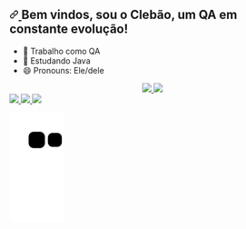 <h2 dir="auto">
  <a id="quem-sou-eu" class="anchor" aria-hidden="true" href="#quem-sou-eu">
    <svg class="octicon octicon-link" viewBox="0 0 16 16" version="1.1" width="16" height="16" aria-hidden="true">
    <path fill-rule="evenodd" d="M7.775 3.275a.75.75 0 001.06 1.06l1.25-1.25a2 2 0 112.83 2.83l-2.5 2.5a2 2 0 01-2.83 0 .75.75 0 00-1.06 1.06 3.5 3.5 0 004.95 0l2.5-2.5a3.5 3.5 0 00-4.95-4.95l-1.25 1.25zm-4.69 9.64a2 2 0 010-2.83l2.5-2.5a2 2 0 012.83 0 .75.75 0 001.06-1.06 3.5 3.5 0 00-4.95 0l-2.5 2.5a3.5 3.5 0 004.95 4.95l1.25-1.25a.75.75 0 00-1.06-1.06l-1.25 1.25a2 2 0 01-2.83 0z">
    </path>
    </svg>
  </a>Bem vindos, sou o Clebão, um QA em constante evolução!</h2>

- 🔭 Trabalho como QA
- 🌱 Estudando Java
- 😄 Pronouns: Ele/dele

<div align="center" dir="auto">
  <a href="https://github.com/clebersfjunior">
  <img height="180em" src="https://github-readme-stats.vercel.app/api?username=clebersfjunior&show_icons=true&theme=dracula&include_all_commits=true&count_private=true" style="max-width: 100%;">
  <img height="180em" src="https://github-readme-stats.vercel.app/api/top-langs/?username=clebersfjunior&layout=compact&langs_count=7&theme=dracula" style="max-width: 100%;">
  </a>
</div>

<div dir="auto"><a href="https://github.com/clebersfjunior"> 
  </a>
    <a href="https://www.linkedin.com/in/clebersfjunior/" rel="nofollow">
    <img src="https://img.shields.io/badge/-LinkedIn-%230077B5?style=for-the-badge&logo=linkedin&logoColor=white" style="max-width: 100%;">
  </a> 
  <a href="https://instagram.com/jrsfcleber" rel="nofollow">
    <img src="https://img.shields.io/badge/Instagram-E4405F?style=for-the-badge&logo=instagram&logoColor=white" style="max-width: 100%;">
  </a>
 	<a href="mailto:clebersfjunior@gmail.com">
    <img src="https://img.shields.io/badge/Gmail-D14836?style=for-the-badge&logo=gmail&logoColor=white" style="max-width: 100%;">
  </a>

<p dir="auto"><a target="_blank" rel="noopener noreferrer" href="https://github.com/rafaballerini/rafaballerini/blob/output/github-contribution-grid-snake.svg"><img src="https://github.com/rafaballerini/rafaballerini/raw/output/github-contribution-grid-snake.svg" alt="Snake animation" style="max-width: 100%;"></a></p>
</div>
